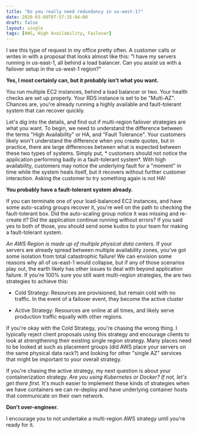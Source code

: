 ```yaml
---
title: "Do you really need redundancy in us-west-1?"
date: 2020-03-09T07:57:35-04:00
draft: false
layout: single
tags: [AWS, High Availability, Failover]
---
```


I see this type of request in my office pretty often.  A customer calls or writes in with a proposal that looks almost like this: "I have my servers running in us-east-1, all behind a load balancer. Can you assist us with a failover setup in the us-west-1 region?"

**Yes, I most certainly can, but it probably isn't what you want.**

You run multiple EC2 instances, behind a load balancer or two.  Your health checks are set up properly.  Your RDS instance is set to be "Multi-AZ". Chances are, you're already running a highly available and fault-tolerant system that can recover quickly. 

Let's dig into the details, and find out if multi-region failover strategies are what you want.  To begin, we need to understand the difference between the terms "High Availability" or HA, and "Fault Tolerance". Your customers likely won't understand the difference when you create quotes, but in practice, there are large differences between what is expected between these two types of systems. Simply put, * customers should not notice the application performing badly in a fault-tolerant system*.  With high availability, customers may notice the underlying fault for a "moment" in time while the system heals itself, but it recovers without further customer interaction. Asking the customer to try something again is not HA! 

**You probably have a fault-tolerant system already.**

If you can terminate one of your load-balanced EC2 instances, and have some auto-scaling groups recover it, you're well on the path to checking the fault-tolerant box. Did the auto-scaling group notice it was missing and re-create it?  Did the application continue running without errors? If you said yes to both of those, you should send some kudos to your team for making a fault-tolerant system. 

*An AWS Region is made up of multiple physical data centers.* If your servers are already spread between multiple availability zones, you've got some isolation from total catastrophic failure! We can envision some reasons why all of us-east-1 would collapse, but if any of those scenarios play out, the earth likely has other issues to deal with beyond application failure. If you're 100% sure you still want multi-region strategies, the are two strategies to achieve this:

- Cold Strategy: Resources are provisioned, but remain cold with no traffic. In the event of a failover event, they become the active cluster

- Active Strategy: Resources are online at all times, and likely serve production traffic equally with other regions.

If you're okay with the Cold Strategy, you're chasing the wrong thing. I typically reject client proposals using this strategy and encourage clients to look at strengthening their existing single region strategy. Many places need to be looked at such as placement groups (did AWS place your servers on the same physical data rack?) and looking for other "single AZ" services that might be important to your overall strategy. 

If you're chasing the active strategy, my next question is about your containerization strategy.  *Are you using Kubernetes or Docker?  If not, let's get there first.* It's much easier to implement these kinds of strategies when we have containers we can re-deploy and have underlying container hosts that communicate on their own network. 

**Don't over-engineer.**

I encourage you to not undertake a multi-region AWS strategy until you're ready for it.
